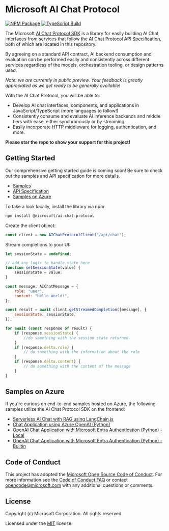 # Microsoft AI Chat Protocol

[![NPM Package](https://img.shields.io/npm/v/@microsoft/ai-chat-protocol)](https://www.npmjs.com/package/@microsoft/ai-chat-protocol)
[![TypeScript Build](https://github.com/microsoft/ai-chat-protocol/actions/workflows/typescript-build.yml/badge.svg)](https://github.com/microsoft/ai-chat-protocol/actions/workflows/typescript-build.yml)

The Microsoft [AI Chat Protocol SDK](/sdk) is a library for easily building AI Chat interfaces from services that follow the [AI Chat Protocol API Specification](https://aka.ms/chatprotocol), both of which are located in this repository.

By agreeing on a standard API contract, AI backend consumption and evaluation can be performed easily and consistently across different services regardless of the models, orchestration tooling, or design patterns used.

*Note: we are currently in public preview. Your feedback is greatly appreciated as we get ready to be generally available!*

With the AI Chat Protocol, you will be able to:

* Develop AI chat interfaces, components, and applications in JavaScript/TypeScript (more languages to follow!)
* Consistently consume and evaluate AI inference backends and middle tiers with ease, either synchronously or by streaming
* Easily incorporate HTTP middleware for logging, authentication, and more.

**Please star the repo to show your support for this project!**

## Getting Started

Our comprehensive getting started guide is coming soon! Be sure to check out the samples and API specification for more details.

* [Samples](/samples)
* [API Specification](/spec)
* [Samples on Azure](#samples-on-azure)

To take a look locally, install the library via npm:

```bash
npm install @microsoft/ai-chat-protocol
```

Create the client object:

```javascript
const client = new AIChatProtocolClient("/api/chat");
```

Stream completions to your UI:

```javascript
let sessionState = undefined;

// add any logic to handle state here
function setSessionState(value) {
    sessionState = value;
}

const message: AIChatMessage = {
    role: "user",
    content: "Hello World!",
};

const result = await client.getStreamedCompletion([message], {
    sessionState: sessionState,
});

for await (const response of result) {
    if (response.sessionState) {
        //do something with the session state returned
    }
    if (response.delta.role) {
        // do something with the information about the role
    }
    if (response.delta.content) { 
        // do something with the content of the message
    }
}
```

## Samples on Azure

If you're curious on end-to-end samples hosted on Azure, the following samples utilize the AI Chat Protocol SDK on the frontend:

* [Serverless AI Chat with RAG using LangChain.js](https://github.com/Azure-Samples/serverless-chat-langchainjs)
* [Chat Application using Azure OpenAI (Python)](https://github.com/Azure-Samples/openai-chat-app-quickstart)
* [OpenAI Chat Application with Microsoft Entra Authentication (Python) - Local](https://github.com/Azure-Samples//openai-chat-app-entra-auth-local)
* [OpenAI Chat Application with Microsoft Entra Authentication (Python) - Builtin](https://github.com/Azure-Samples/openai-chat-app-entra-auth-builtin)

## Code of Conduct

This project has adopted the
[Microsoft Open Source Code of Conduct](https://opensource.microsoft.com/codeofconduct/).
For more information see the
[Code of Conduct FAQ](https://opensource.microsoft.com/codeofconduct/faq/)
or contact [opencode@microsoft.com](mailto:opencode@microsoft.com)
with any additional questions or comments.

## License

Copyright (c) Microsoft Corporation. All rights reserved.

Licensed under the [MIT](LICENSE) license.
